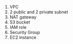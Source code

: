 1. VPC
2. 2 public and 2 private subnet
3. NAT gateway
4. S3 bucket
5. IAM role
6. Security Group
7. EC2 instance